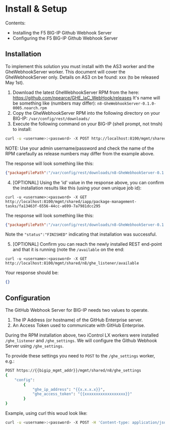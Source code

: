 # Install & Setup

Contents:

* Installing the F5 BIG-IP Github Webhook Server
* Configuring the F5 BIG-IP Github Webhook Server


## Installation

To implement this solution you must install with the AS3 worker and the GheWebhookServer worker. This document will cover the GheWebhookServer only. Details on AS3 cn be found: xxx (to be released May 1st).

1. Download the latest GheWebhookServer RPM from the here: https://github.com/npearce/GHE_IaC_WebHook/releases It's name will be something like (numbers may differ): `n8-GheWebhookServer-0.1.0-0005.noarch.rpm`
2. Copy the GheWebhookServer RPM into the following directory on your BIG-IP: `/var/config/rest/downloads/`
3. Execute the following command on your BIG-IP (shell prompt, not tmsh) to install:

```sh
curl -u <username>:<password> -X POST http://localhost:8100/mgmt/shared/iapp/package-management-tasks -d '{ "operation":"INSTALL","packageFilePath": "/var/config/rest/downloads/n8-GheWebhookServer-0.1.0-0005.noarch.rpm"}'
```

NOTE: Use your admin username/password and check the name of the RPM carefaully as release numbers may differ from the example above.

The response will look something like this:

```json
{"packageFilePath":"/var/config/rest/downloads/n8-GheWebhookServer-0.1.0-0005.noarch.rpm","operation":"INSTALL","id":"fa13463f-6556-44cc-a699-7a7981dcc295","status":"CREATED","userReference":{"link":"https://localhost/mgmt/shared/authz/users/admin"},"identityReferences":[{"link":"https://localhost/mgmt/shared/authz/users/admin"}],"ownerMachineId":"3ed07ac1-8c3e-43c5-aacf-53eebf4cb2f8","generation":1,"lastUpdateMicros":1524932793810249,"kind":"shared:iapp:package-management-tasks:iapppackagemanagementtaskstate","selfLink":"https://localhost/mgmt/shared/iapp/package-management-tasks/fa13463f-6556-44cc-a699-7a7981dcc295"}
```

4. [OPTIONAL] Using the 'id' value in the response above, you can confirm the installation results like this (using your own unique job id):

`curl -u <username>:<password> -X GET http://localhost:8100/mgmt/shared/iapp/package-management-tasks/fa13463f-6556-44cc-a699-7a7981dcc295`

The response will look something like this:

```json
{"packageFilePath":"/var/config/rest/downloads/n8-GheWebhookServer-0.1.0-0005.noarch.rpm","packageName":"n8-GheWebhookServer-0.1.0-0005.noarch","operation":"INSTALL","packageManifest":{"tags":["IAPP"]},"id":"fa13463f-6556-44cc-a699-7a7981dcc295","status":"FINISHED","startTime":"2018-04-28T09:26:33.818-0700","endTime":"2018-04-28T09:26:34.711-0700","userReference":{"link":"https://localhost/mgmt/shared/authz/users/admin"},"identityReferences":[{"link":"https://localhost/mgmt/shared/authz/users/admin"}],"ownerMachineId":"3ed07ac1-8c3e-43c5-aacf-53eebf4cb2f8","generation":3,"lastUpdateMicros":1524932794714759,"kind":"shared:iapp:package-management-tasks:iapppackagemanagementtaskstate","selfLink":"https://localhost/mgmt/shared/iapp/package-management-tasks/fa13463f-6556-44cc-a699-7a7981dcc295"}
```

Note the `"status":"FINISHED"` indicating that installation was successful.

5. [OPTIONAL] Confirm you can reach the newly installed REST end-point and that it is running (note the `/available` on the end:

`curl -u <username>:<password> -X GET http://localhost:8100/mgmt/shared/n8/ghe_listener/available`

Your response should be:

```json
{}
````


## Configuration

The GitHub Webhook Server for BIG-IP needs two values to operate. 

1. The IP Address (or hostname) of the GitHub Enterprise server.
2. An Access Token used to communicate with GitHub Enterprise.

During the RPM installation above, two iControl LX workers were installed `/ghe_listener` and `/ghe_settings`. We will configure the Github Webhook Server using `/ghe_settings`.

To provide these settings you need to `POST` to the `/ghe_settings` worker, e.g.:

```sh
POST https://{{bigip_mgmt_addr}}/mgmt/shared/n8/ghe_settings
{
    "config":
        {
            "ghe_ip_address": "{{x.x.x.x}}",
            "ghe_access_token": "{{xxxxxxxxxxxxxxxxxx}}"
        }
}
```

Example, using curl this woud look like:

```sh
curl -u <username>:<password> -X POST -H 'Content-type: application/json' http://localhost:8100/mgmt/shared/n8/ghe_settings -d '{"config":{"ghe_ip_address": "172.31.1.200", "ghe_access_token": "b95bcc50728b2afdd779f450ae55b2246b1a5cb9"}}'
```


